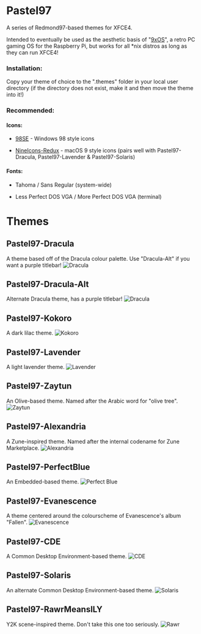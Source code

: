 # Pastel97
A series of Redmond97-based themes for XFCE4. 

Intended to eventually be used as the aesthetic basis of "[9xOS](https://github.com/faithvoid/9xos)", a retro PC gaming OS for the Raspberry Pi, but works for all *nix distros as long as they can run XFCE4!

### Installation:
Copy your theme of choice to the ".themes" folder in your local user directory (if the directory does not exist, make it and then move the theme into it!)
### Recommended:
#### Icons:

- [98SE](https://github.com/nestoris/Win98SE) - Windows 98 style icons

- [NineIcons-Redux](https://www.opencode.net/aitees/nineicons-redux) - macOS 9 style icons (pairs well with Pastel97-Dracula, Pastel97-Lavender & Pastel97-Solaris)

#### Fonts:
- Tahoma / Sans Regular (system-wide)

- Less Perfect DOS VGA / More Perfect DOS VGA (terminal)

# Themes
## Pastel97-Dracula
A theme based off of the Dracula colour palette. Use "Dracula-Alt" if you want a purple titlebar!
![Dracula](/images/dracula1.png)

## Pastel97-Dracula-Alt
Alternate Dracula theme, has a purple titlebar!
![Dracula](/images/dracula2.png)

## Pastel97-Kokoro
A dark lilac theme. 
![Kokoro](/images/kokoro1.png)

## Pastel97-Lavender
A light lavender theme. 
![Lavender](/images/lavender.png)

## Pastel97-Zaytun
An Olive-based theme. Named after the Arabic word for "olive tree". 
![Zaytun](/images/zaytun1.png)

## Pastel97-Alexandria
A Zune-inspired theme. Named after the internal codename for Zune Marketplace. 
![Alexandria](/images/alexandria1.png)

## Pastel97-PerfectBlue
An Embedded-based theme.
![Perfect Blue](/images/perfectblue1.png)

## Pastel97-Evanescence
A theme centered around the colourscheme of Evanescence's album "Fallen".
![Evanescence](/images/evanescence.png)

## Pastel97-CDE
A Common Desktop Environment-based theme. 
![CDE](/images/cde1.png)

## Pastel97-Solaris
An alternate Common Desktop Environment-based theme. 
![Solaris](/images/solaris1.png)

## Pastel97-RawrMeansILY
Y2K scene-inspired theme. Don't take this one too seriously.
![Rawr](/images/RawrMeansILY.png)
